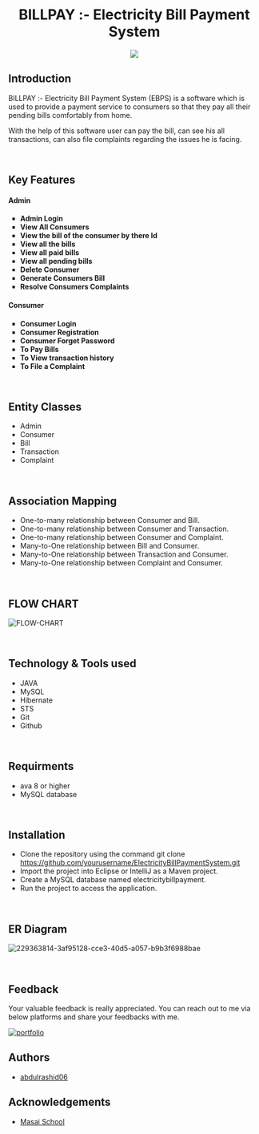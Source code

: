 <!-- # -wretched-room-300 -->

<h1 align="center" >BILLPAY :- Electricity Bill Payment System</h1>
<div align="center"><img src="https://github.com/abdulrashid06/shy-exchange-4248/assets/115461514/43ac6db6-a630-424e-af13-b2e5d886e0fd"></div>
<!-- ![BillPay](https://github.com/abdulrashid06/shy-exchange-4248/assets/115461514/c279eb49-98fb-4ce6-b43e-e3ec5e92bf36) -->


## Introduction

<p>BILLPAY :- Electricity Bill Payment System (EBPS) is a software which is used to provide a payment service to consumers so that they pay all their pending bills comfortably from home.</p>
<p>With the help of this software user can pay the bill, can see his all transactions, can also file complaints regarding the issues he is facing.</p>
<br>

## Key Features

<h4>Admin<h4>
<ul type="square">
    <li>Admin Login</li>
    <li>View All Consumers</li>
    <li>View the bill of the consumer by there Id</li>
    <li>View all the bills</li>
    <li>View all paid bills</li>
    <li>View all pending bills</li>
    <li>Delete Consumer</li>
    <li>Generate Consumers Bill</li>
    <li>Resolve Consumers Complaints</li>
</ul>
<h4>Consumer<h4>
<ul type="square">
    <li>Consumer Login</li>
    <li>Consumer Registration</li>
    <li>Consumer Forget Password</li>
    <li>To Pay Bills</li>
    <li>To View transaction history</li>
    <li>To File a Complaint</li>
</ul>
    
<br>
  
  ## Entity Classes

- Admin
- Consumer
- Bill
- Transaction
- Complaint

<br>
  
  ## Association Mapping

- One-to-many relationship between Consumer and Bill.
- One-to-many relationship between Consumer and Transaction.
- One-to-many relationship between Consumer and Complaint.
- Many-to-One relationship between Bill and Consumer.
- Many-to-One relationship between Transaction and Consumer.
- Many-to-One relationship between Complaint and Consumer.

<br>

## FLOW CHART
    
![FLOW-CHART](https://user-images.githubusercontent.com/111189783/229370551-5766affc-e9be-4efa-a5f1-f0f4983c8d9a.png)

<br>
    
## Technology & Tools used

- JAVA
- MySQL
- Hibernate
- STS
- Git
- Github

<br>
  
  ## Requirments

- ava 8 or higher
- MySQL database


<br>

## Installation

- Clone the repository using the command git clone https://github.com/yourusername/ElectricityBillPaymentSystem.git
- Import the project into Eclipse or IntelliJ as a Maven project.
- Create a MySQL database named electricitybillpayment.
- Run the project to access the application.


<br>

## ER Diagram
    

![229363814-3af95128-cce3-40d5-a057-b9b3f6988bae](https://github.com/abdulrashid06/shy-exchange-4248/assets/115461514/df46f106-bf4d-4e0e-ae98-1e4d403aaf93)

<br>
        
## Feedback
Your valuable feedback is really appreciated. You can reach out to me via below platforms and share your feedbacks with me.

[![portfolio](https://img.shields.io/badge/my_portfolio-000?style=for-the-badge&logo=ko-fi&logoColor=white)](https://abdulrashid.github.io/)

<!-- [![linkedin](https://img.shields.io/badge/linkedin-0A66C2?style=for-the-badge&logo=linkedin&logoColor=white)](https://www.linkedin.com/in/clrsurya11/) -->

<!-- [![twitter](https://img.shields.io/badge/twitter-1DA1F2?style=for-the-badge&logo=twitter&logoColor=white)](https://twitter.com/clrsurya11) -->
    
    
## Authors

- [abdulrashid06](https://github.com/abdulrashid06)

## Acknowledgements

- [Masai School](https://www.masaischool.com/)
